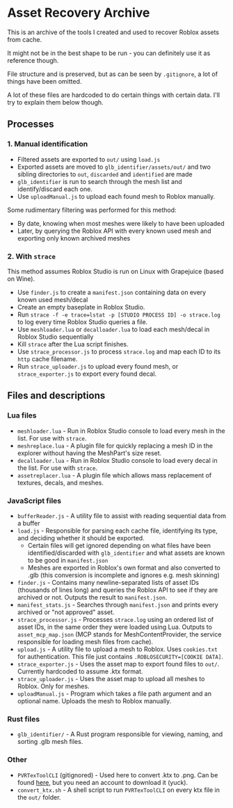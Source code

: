 # Asset Recovery Archive

This is an archive of the tools I created and used to recover Roblox assets from cache.

It might not be in the best shape to be run - you can definitely use it as reference though.

File structure and is preserved, but as can be seen by `.gitignore`, a lot of things have been omitted.

A lot of these files are hardcoded to do certain things with certain data. I'll try to explain them below though.

## Processes

### 1. Manual identification

- Filtered assets are exported to `out/` using `load.js`
- Exported assets are moved to `glb_identifier/assets/out/` and two sibling directories to `out`, `discarded` and `identified` are made
- `glb_identifier` is run to search through the mesh list and identify/discard each one.
- Use `uploadManual.js` to upload each found mesh to Roblox manually.

Some rudimentary filtering was performed for this method:

- By date, knowing when most meshes were likely to have been uploaded
- Later, by querying the Roblox API with every known used mesh and exporting only known archived meshes

### 2. With `strace`

This method assumes Roblox Studio is run on Linux with Grapejuice (based on Wine).

- Use `finder.js` to create a `manifest.json` containing data on every known used mesh/decal
- Create an empty baseplate in Roblox Studio.
- Run `strace -f -e trace=lstat -p [STUDIO PROCESS ID] -o strace.log` to log every time Roblox Studio queries a file.
- Use `meshloader.lua` or `decalloader.lua` to load each mesh/decal in Roblox Studio sequentially
- Kill `strace` after the Lua script finishes.
- Use `strace_processor.js` to process `strace.log` and map each ID to its `http` cache filename.
- Run `strace_uploader.js` to upload every found mesh, or `strace_exporter.js` to export every found decal.

## Files and descriptions

### Lua files

- `meshloader.lua` - Run in Roblox Studio console to load every mesh in the list. For use with `strace`.
- `meshreplace.lua` - A plugin file for quickly replacing a mesh ID in the explorer without having the MeshPart's size reset.
- `decalloader.lua` - Run in Roblox Studio console to load every decal in the list. For use with `strace`.
- `assetreplacer.lua` - A plugin file which allows mass replacement of textures, decals, and meshes.

### JavaScript files

- `bufferReader.js` - A utility file to assist with reading sequential data from a buffer
- `load.js` - Responsible for parsing each cache file, identifying its type, and deciding whether it should be exported.
    - Certain files will get ignored depending on what files have been identified/discarded with `glb_identifier` and what assets are known to be good in `manifest.json`
    - Meshes are exported in Roblox's own format and also converted to .glb (this conversion is incomplete and ignores e.g. mesh skinning)
- `finder.js` - Contains many newline-separated lists of asset IDs (thousands of lines long) and queries the Roblox API to see if they are archived or not. Outputs the result to `manifest.json`.
- `manifest_stats.js` - Searches through `manifest.json` and prints every archived or "not approved" asset.
- `strace_processor.js` - Processes `strace.log` using an ordered list of asset IDs, in the same order they were loaded using Lua. Outputs to `asset_mcp_map.json` (MCP stands for MeshContentProvider, the service responsible for loading mesh files from cache).
- `upload.js` - A utility file to upload a mesh to Roblox. Uses `cookies.txt` for authentication. This file just contains `.ROBLOSECURITY=[COOKIE DATA]`.
- `strace_exporter.js` - Uses the asset map to export found files to `out/`. Currently hardcoded to assume .ktx format.
- `strace_uploader.js` - Uses the asset map to upload all meshes to Roblox. Only for meshes.
- `uploadManual.js` - Program which takes a file path argument and an optional name. Uploads the mesh to Roblox manually.

### Rust files

- `glb_identifier/` - A Rust program responsible for viewing, naming, and sorting .glb mesh files.

### Other

- `PVRTexToolCLI` (gitignored) - Used here to convert .ktx to .png. Can be found [here](https://developer.imaginationtech.com/pvrtextool/), but you need an account to download it (yuck).
- `convert_ktx.sh` - A shell script to run `PVRTexToolCLI` on every ktx file in the `out/` folder.
